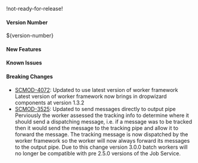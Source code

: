 !not-ready-for-release!

#### Version Number
${version-number}

#### New Features

#### Known Issues

#### Breaking Changes
- [SCMOD-4072](https://jira.autonomy.com/browse/SCMOD-4072): Updated to use latest version of worker framework
   Latest version of worker framework now brings in dropwizard components at version 1.3.2
- [SCMOD-3525](https://jira.autonomy.com/browse/SCMOD-4072): Updated to send messages directly to output pipe
   Perviously the worker assessed the tracking info to determine where it should send a dispatching message, 
   i.e. if a message was to be tracked then it would send the message to the tracking pipe and allow it to forward the message. 
   The tracking message is now dispatched by the worker framework so the worker will now always forward its messages to the output pipe. 
   Due to this change version 3.0.0 batch workers will no longer be compatible with pre 2.5.0 versions of the Job Service. 
